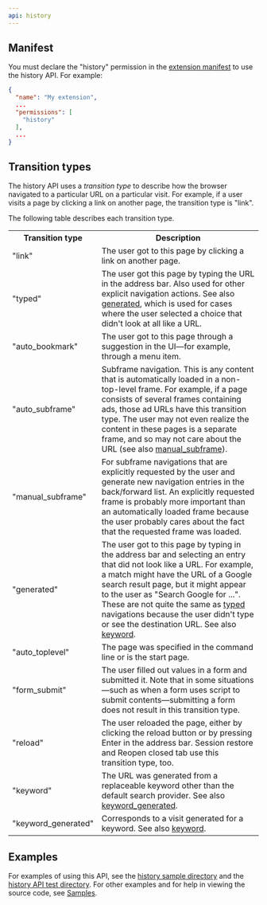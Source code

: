 ```yaml
---
api: history
---
```


## Manifest

You must declare the "history" permission in the [extension manifest][1] to use the history API. For
example:

```json
{
  "name": "My extension",
  ...
  "permissions": [
    "history"
  ],
  ...
}
```

## Transition types

The history API uses a _transition type_ to describe how the browser navigated to a particular URL
on a particular visit. For example, if a user visits a page by clicking a link on another page, the
transition type is "link".

The following table describes each transition type.

<table><tbody><tr><th>Transition type</th><th>Description</th></tr><tr id="tt_link"><td>"link"</td><td>The user got to this page by clicking a link on another page.</td></tr><tr id="tt_typed"><td>"typed"</td><td>The user got this page by typing the URL in the address bar. Also used for other explicit navigation actions. See also <a href="#tt_generated">generated</a>, which is used for cases where the user selected a choice that didn't look at all like a URL.</td></tr><tr id="tt_auto_bookmark"><td>"auto_bookmark"</td><td>The user got to this page through a suggestion in the UI—for example, through a menu item.</td></tr><tr id="tt_auto_subframe"><td>"auto_subframe"</td><td>Subframe navigation. This is any content that is automatically loaded in a non-top-level frame. For example, if a page consists of several frames containing ads, those ad URLs have this transition type. The user may not even realize the content in these pages is a separate frame, and so may not care about the URL (see also <a href="#tt_manual_subframe">manual_subframe</a>).</td></tr><tr id="tt_manual_subframe"><td>"manual_subframe"</td><td>For subframe navigations that are explicitly requested by the user and generate new navigation entries in the back/forward list. An explicitly requested frame is probably more important than an automatically loaded frame because the user probably cares about the fact that the requested frame was loaded.</td></tr><tr id="tt_generated"><td>"generated"</td><td>The user got to this page by typing in the address bar and selecting an entry that did not look like a URL. For example, a match might have the URL of a Google search result page, but it might appear to the user as "Search Google for ...". These are not quite the same as <a href="#tt_typed">typed</a> navigations because the user didn't type or see the destination URL. See also <a href="#tt_keyword">keyword</a>.</td></tr><tr id="tt_auto_toplevel"><td>"auto_toplevel"</td><td>The page was specified in the command line or is the start page.</td></tr><tr id="tt_form_submit"><td>"form_submit"</td><td>The user filled out values in a form and submitted it. Note that in some situations—such as when a form uses script to submit contents—submitting a form does not result in this transition type.</td></tr><tr id="tt_reload"><td>"reload"</td><td>The user reloaded the page, either by clicking the reload button or by pressing Enter in the address bar. Session restore and Reopen closed tab use this transition type, too.</td></tr><tr id="tt_keyword"><td>"keyword"</td><td>The URL was generated from a replaceable keyword other than the default search provider. See also <a href="#tt_keyword_generated">keyword_generated</a>.</td></tr><tr id="tt_keyword_generated"><td>"keyword_generated"</td><td>Corresponds to a visit generated for a keyword. See also <a href="#tt_keyword">keyword</a>.</td></tr></tbody></table>

## Examples

For examples of using this API, see the [history sample directory][8] and the [history API test
directory][9]. For other examples and for help in viewing the source code, see [Samples][10].

[1]: /docs/extensions/mv2/tabs
[2]: #tt_generated
[3]: #tt_manual_subframe
[4]: #tt_typed
[5]: #tt_keyword
[6]: #tt_keyword_generated
[7]: #tt_keyword
[8]: https://github.com/GoogleChrome/chrome-extensions-samples/tree/master/mv2-archive/api/history/
[9]: https://chromium.googlesource.com/chromium/src/+/master/chrome/test/data/extensions/api_test/history/
[10]: /docs/extensions/mv2/samples
